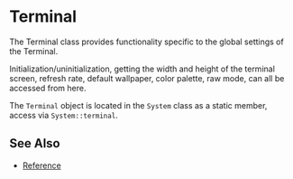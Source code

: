# Terminal

The Terminal class provides functionality specific to the global settings of the
Terminal.

Initialization/uninitialization, getting the width and height of the terminal
screen, refresh rate, default wallpaper, color palette, raw mode, can all be
accessed from here.

The `Terminal` object is located in the `System` class as a static member,
access via `System::terminal`.

## See Also

- [Reference](https://a-n-t-h-o-n-y.github.io/CPPurses/classcppurses_1_1Terminal.html)
